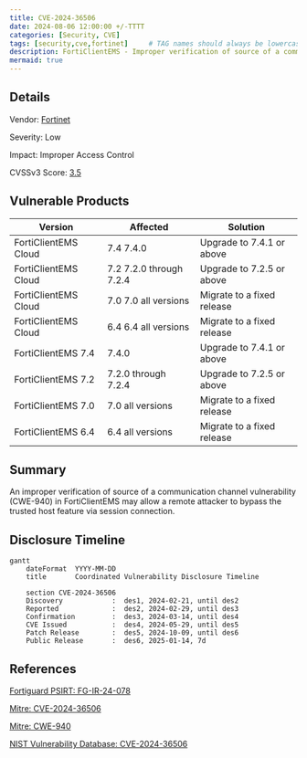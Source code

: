 ```yaml
---
title: CVE-2024-36506
date: 2024-08-06 12:00:00 +/-TTTT
categories: [Security, CVE]
tags: [security,cve,fortinet]     # TAG names should always be lowercase
description: FortiClientEMS - Improper verification of source of a communication channel in administrative interface
mermaid: true
---
```


## Details

Vendor:  [Fortinet](https://www.fortinet.com)

Severity:  Low

Impact:  Improper Access Control

CVSSv3 Score:  [3.5](https://nvd.nist.gov/vuln-metrics/cvss/v3-calculator?vector=AV:N/AC:H/PR:N/UI:N/S:U/C:N/I:L/A:N/E:P/RL:X/RC:C&version=3.1)

## Vulnerable Products

| Version | Affected | Solution |
|-------|--------|---------|
| FortiClientEMS Cloud | 7.4	7.4.0 |	Upgrade to 7.4.1 or above |
| FortiClientEMS Cloud | 7.2	7.2.0 through 7.2.4 |	Upgrade to 7.2.5 or above |
| FortiClientEMS Cloud | 7.0	7.0 all versions |	Migrate to a fixed release |
| FortiClientEMS Cloud | 6.4	6.4 all versions |	Migrate to a fixed release |
| FortiClientEMS 7.4 |	7.4.0 |	Upgrade to 7.4.1 or above |
| FortiClientEMS 7.2 |	7.2.0 through 7.2.4 |	Upgrade to 7.2.5 or above |
| FortiClientEMS 7.0 |	7.0 all versions |	Migrate to a fixed release |
| FortiClientEMS 6.4 |	6.4 all versions |	Migrate to a fixed release |

## Summary

An improper verification of source of a communication channel vulnerability (CWE-940) in FortiClientEMS may allow a remote attacker to bypass the trusted host feature via session connection.

## Disclosure Timeline

```mermaid
gantt
    dateFormat  YYYY-MM-DD
    title       Coordinated Vulnerability Disclosure Timeline

    section CVE-2024-36506
    Discovery            :  des1, 2024-02-21, until des2
    Reported             :  des2, 2024-02-29, until des3
    Confirmation         :  des3, 2024-03-14, until des4
    CVE Issued           :  des4, 2024-05-29, until des5
    Patch Release        :  des5, 2024-10-09, until des6
    Public Release       :  des6, 2025-01-14, 7d
```
## References

[Fortiguard PSIRT:  FG-IR-24-078](https://www.fortiguard.com/psirt/FG-IR-24-078)

[Mitre: CVE-2024-36506](https://cve.mitre.org/cgi-bin/cvename.cgi?name=CVE-2024-36506)

[Mitre:  CWE-940](https://cwe.mitre.org/data/definitions/940.html)

[NIST Vulnerability Database: CVE-2024-36506](https://nvd.nist.gov/vuln/detail/CVE-2024-36506)

